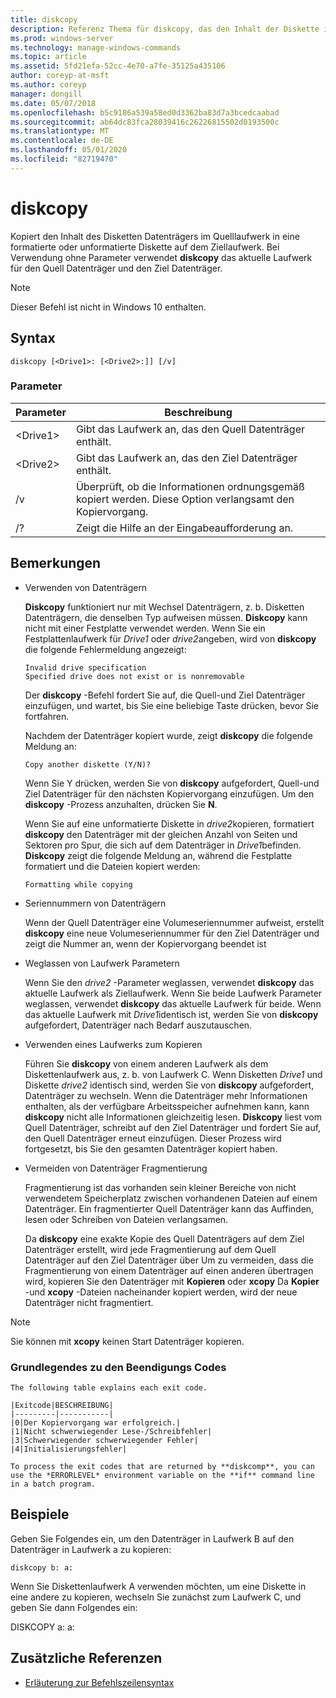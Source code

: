 ```yaml
---
title: diskcopy
description: Referenz Thema für diskcopy, das den Inhalt der Diskette im Quelllaufwerk in eine formatierte oder unformatierte Diskette auf dem Ziellaufwerk kopiert.
ms.prod: windows-server
ms.technology: manage-windows-commands
ms.topic: article
ms.assetid: 5fd21efa-52cc-4e70-a7fe-35125a435106
author: coreyp-at-msft
ms.author: coreyp
manager: dongill
ms.date: 05/07/2018
ms.openlocfilehash: b5c9186a539a58ed0d3362ba83d7a3bcedcaabad
ms.sourcegitcommit: ab64dc83fca28039416c26226815502d0193500c
ms.translationtype: MT
ms.contentlocale: de-DE
ms.lasthandoff: 05/01/2020
ms.locfileid: "82719470"
---
```

# <a name="diskcopy"></a>diskcopy

Kopiert den Inhalt des Disketten Datenträgers im Quelllaufwerk in eine formatierte oder unformatierte Diskette auf dem Ziellaufwerk. Bei Verwendung ohne Parameter verwendet **diskcopy** das aktuelle Laufwerk für den Quell Datenträger und den Ziel Datenträger.



> [!NOTE]
> Dieser Befehl ist nicht in Windows 10 enthalten.

## <a name="syntax"></a>Syntax

```
diskcopy [<Drive1>: [<Drive2>:]] [/v]
```

### <a name="parameters"></a>Parameter

|Parameter|Beschreibung|
|---------|-----------|
|\<Drive1>|Gibt das Laufwerk an, das den Quell Datenträger enthält.|
|\<Drive2>|Gibt das Laufwerk an, das den Ziel Datenträger enthält.|
|/v|Überprüft, ob die Informationen ordnungsgemäß kopiert werden. Diese Option verlangsamt den Kopiervorgang.|
|/?|Zeigt die Hilfe an der Eingabeaufforderung an.|

## <a name="remarks"></a>Bemerkungen

-   Verwenden von Datenträgern

    **Diskcopy** funktioniert nur mit Wechsel Datenträgern, z. b. Disketten Datenträgern, die denselben Typ aufweisen müssen. **Diskcopy** kann nicht mit einer Festplatte verwendet werden. Wenn Sie ein Festplattenlaufwerk für *Drive1* oder *drive2*angeben, wird von **diskcopy** die folgende Fehlermeldung angezeigt:  
    ```
    Invalid drive specification
    Specified drive does not exist or is nonremovable
    ```  
    Der **diskcopy** -Befehl fordert Sie auf, die Quell-und Ziel Datenträger einzufügen, und wartet, bis Sie eine beliebige Taste drücken, bevor Sie fortfahren.

    Nachdem der Datenträger kopiert wurde, zeigt **diskcopy** die folgende Meldung an:  
    ```
    Copy another diskette (Y/N)?
    ```  
    Wenn Sie Y drücken, werden Sie von **diskcopy** aufgefordert, Quell-und Ziel Datenträger für den nächsten Kopiervorgang einzufügen. Um den **diskcopy** -Prozess anzuhalten, drücken Sie **N**.

    Wenn Sie auf eine unformatierte Diskette in *drive2*kopieren, formatiert **diskcopy** den Datenträger mit der gleichen Anzahl von Seiten und Sektoren pro Spur, die sich auf dem Datenträger in *Drive1*befinden. **Diskcopy** zeigt die folgende Meldung an, während die Festplatte formatiert und die Dateien kopiert werden:  
    ```
    Formatting while copying
    ```  
-   Seriennummern von Datenträgern

    Wenn der Quell Datenträger eine Volumeseriennummer aufweist, erstellt **diskcopy** eine neue Volumeseriennummer für den Ziel Datenträger und zeigt die Nummer an, wenn der Kopiervorgang beendet ist
-   Weglassen von Laufwerk Parametern

    Wenn Sie den *drive2* -Parameter weglassen, verwendet **diskcopy** das aktuelle Laufwerk als Ziellaufwerk. Wenn Sie beide Laufwerk Parameter weglassen, verwendet **diskcopy** das aktuelle Laufwerk für beide. Wenn das aktuelle Laufwerk mit *Drive1*identisch ist, werden Sie von **diskcopy** aufgefordert, Datenträger nach Bedarf auszutauschen.
-   Verwenden eines Laufwerks zum Kopieren

    Führen Sie **diskcopy** von einem anderen Laufwerk als dem Diskettenlaufwerk aus, z. b. von Laufwerk C. Wenn Disketten *Drive1* und Diskette *drive2* identisch sind, werden Sie von **diskcopy** aufgefordert, Datenträger zu wechseln. Wenn die Datenträger mehr Informationen enthalten, als der verfügbare Arbeitsspeicher aufnehmen kann, kann **diskcopy** nicht alle Informationen gleichzeitig lesen. **Diskcopy** liest vom Quell Datenträger, schreibt auf den Ziel Datenträger und fordert Sie auf, den Quell Datenträger erneut einzufügen. Dieser Prozess wird fortgesetzt, bis Sie den gesamten Datenträger kopiert haben.
-   Vermeiden von Datenträger Fragmentierung

    Fragmentierung ist das vorhanden sein kleiner Bereiche von nicht verwendetem Speicherplatz zwischen vorhandenen Dateien auf einem Datenträger. Ein fragmentierter Quell Datenträger kann das Auffinden, lesen oder Schreiben von Dateien verlangsamen.

    Da **diskcopy** eine exakte Kopie des Quell Datenträgers auf dem Ziel Datenträger erstellt, wird jede Fragmentierung auf dem Quell Datenträger auf den Ziel Datenträger über Um zu vermeiden, dass die Fragmentierung von einem Datenträger auf einen anderen übertragen wird, kopieren Sie den Datenträger mit **Kopieren** oder **xcopy** Da **Kopier** -und **xcopy** -Dateien nacheinander kopiert werden, wird der neue Datenträger nicht fragmentiert.

> [!NOTE]
> Sie können mit **xcopy** keinen Start Datenträger kopieren.

### <a name="understanding-diskcopy-exit-codes"></a>Grundlegendes zu den **Beendigungs Codes**

    The following table explains each exit code.
    
    |Exitcode|BESCHREIBUNG|
    |---------|-----------|
    |0|Der Kopiervorgang war erfolgreich.|
    |1|Nicht schwerwiegender Lese-/Schreibfehler|
    |3|Schwerwiegender schwerwiegender Fehler|
    |4|Initialisierungsfehler|

    To process the exit codes that are returned by **diskcomp**, you can use the *ERRORLEVEL* environment variable on the **if** command line in a batch program.

## <a name="examples"></a>Beispiele

Geben Sie Folgendes ein, um den Datenträger in Laufwerk B auf den Datenträger in Laufwerk a zu kopieren:
```
diskcopy b: a:
```
Wenn Sie Diskettenlaufwerk A verwenden möchten, um eine Diskette in eine andere zu kopieren, wechseln Sie zunächst zum Laufwerk C, und geben Sie dann Folgendes ein:

DISKCOPY a: a:

## <a name="additional-references"></a>Zusätzliche Referenzen

- [Erläuterung zur Befehlszeilensyntax](command-line-syntax-key.md)